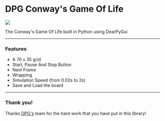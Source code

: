 # DPG Conway's Game Of Life

![](src/GMF.ico)

The Conway's Game Of Life built in Python using DearPyGui

---
### Features

- A 70 x 35 grid
- Start, Pause And Stop Button
- Next Frame
- Wrapping
- Simulation Speed (from 0.02s to 2s)
- Save and Load the board

---
### Thank you!

Thanks [DPG's](https://github.com/hoffstadt/DearPyGui) team for the hard work that you have put in this library!
